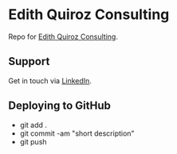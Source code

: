 # Edith Quiroz Consulting

Repo for [Edith Quiroz Consulting](https://www.linkedin.com/in/edithquiroz).

## Support

Get in touch via [LinkedIn](https://www.linkedin.com/in/edithquiroz).

## Deploying to GitHub

- git add .
- git commit -am "short description"
- git push
